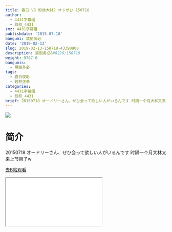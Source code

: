 ```yaml
---
title: 春日 VS 粉丝大林2 オドぜひ 150718
author:
  - 4431字幕组
  - 叔叔_4431
zmz: 4431字幕组
publishdate: '2015-07-18'
bangumi: 黛丽务必
date: '2019-02-13'
slug: 2019-02-13-150718-43390908
description: 黛丽务必&#8226;150718
weight: 9787.0
bangumis:
  - 黛丽务必
tags:
  - 春日俊彰
  - 若林正恭
categories:
  - 4431字幕组
  - 叔叔_4431
brief: 20150718 オードリーさん、ぜひ会って欲しい人がいるんです 时隔一个月大林又来上节目了w
---
```

![](https://i.imgur.com/AbZXz6X.jpg)
# 简介  
20150718 オードリーさん、ぜひ会って欲しい人がいるんです
时隔一个月大林又来上节目了w  

[去B站观看](https://www.bilibili.com/video/av43390908/)
<div class ="resp-container"><iframe class="testiframe" src="//player.bilibili.com/player.html?aid=43390908"", scrolling="no", allowfullscreen="true" > </iframe></div> 
